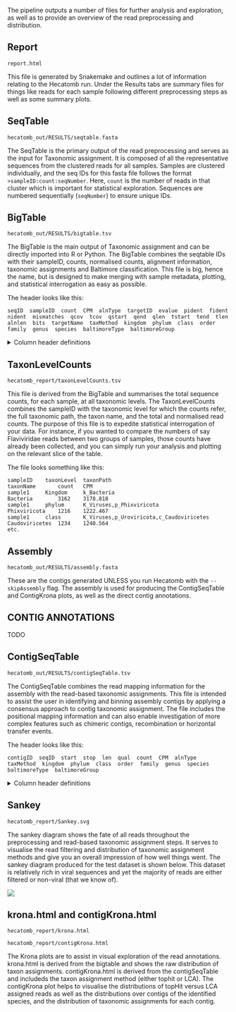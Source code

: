 The pipeline outputs a number of files for further analysis and exploration, as well as to provide an overview of the 
read preprocessing and distribution.

## Report

`report.html`

This file is generated by Snakemake and outlines a lot of information relating to the Hecatomb run.
Under the Results tabs are summary files for things like reads for each sample following different preprocessing steps
as well as some summary plots.

## SeqTable

`hecatomb_out/RESULTS/seqtable.fasta`

The SeqTable is the primary output of the read preprocessing and serves as the input for Taxonomic assignment.
It is composed of all the representative sequences from the clustered reads for all samples.
Samples are clustered individually, and the seq IDs for this fasta file follows the format `>sampleID:count:seqNumber`.
Here, `count` is the number of reads in that cluster which is important for statistical exploration.
Sequences are numbered sequentially (`seqNumber`) to ensure unique IDs.

## BigTable

`hecatomb_out/RESULTS/bigtable.tsv`

The BigTable is the main output of Taxonomic assignment and can be directly imported into R or Python.
The BigTable combines the seqtable IDs with their sampleID, counts, normalised counts, alignment information, taxonomic assignments and Baltimore classification.
This file is big, hence the name, but is designed to make merging with sample metadata, plotting, and statistical interrogation as easy as possible.

The header looks like this:

```text
seqID  sampleID  count  CPM  alnType  targetID  evalue  pident  fident  nident  mismatches  qcov  tcov  qstart  qend  qlen  tstart  tend  tlen  alnlen  bits  targetName  taxMethod  kingdom  phylum  class  order  family  genus  species  baltimoreType  baltimoreGroup
```
<details>
    <summary>Column header definitions</summary>
    <b>seqID:</b> Sequence ID (format = sampleID:count:uniqueInt)<br>
    <b>sampleID:</b> The sample IDs derived from the read files<br>
    <b>count:</b> The number of reads represented by the sequence<br>
    <b>CPM:</b> Counts Per Million (counts normalized by library size)<br>
    <b>alnType:</b> Type of alignment (aa = amino acid, nt = nucleotide)<br>
    <b>targetID:</b> The UniProt or NCBI ID of the database target sequence<br>
    <b>evalue:</b> expect value of the alignment (less is better)<br>
    <b>pident:</b> percent identity (of the alignment)<br>
    <b>fident:</b> fraction identity<br>
    <b>nident:</b> number of identical bases/residues<br>
    <b>mismatches:</b> number of mismatched bases/residues<br>
    <b>qcov:</b> coverage of query sequence (query = seqtable sequence)<br>
    <b>tcov:</b> coverage of target sequence (target = database sequence)<br>
    <b>qstart:</b> query start position<br>
    <b>qend:</b> query end position<br>
    <b>qlen:</b> query sequence length<br>
    <b>tstart:</b> target start position<br>
    <b>tend:</b> target end position<br>
    <b>tlen:</b> target sequence length<br>
    <b>alnlen:</b> alignment length<br>
    <b>bits:</b> bit score (more is better)<br>
    <b>targetName:</b> target sequence name<br>
    <b>taxMethod:</b> Method used to assign taxonomy (either Lowest Common Ancestor, "LCA"; or top hit sequence, "topHit")<br>
    <b>kingdom/phylum/class/order/family/genus/species:</b> Taxonomy annotations<br>
    <b>baltimoreType:</b> Baltimore classification (double/single strand, DNA/RNA, +/-)<br>
    <b>baltimoreGroup:</b> Baltimore classification group<br>
</details>

## TaxonLevelCounts

`hecatomb_report/taxonLevelCounts.tsv`

This file is derived from the BigTable and summarises the total sequence counts, for each sample, at all taxonomic levels.
The TaxonLevelCounts combines the sampleID with the taxonomic level for which the counts refer, the full taxonomic path, 
the taxon name, and the total and normalised read counts.
The purpose of this file is to expedite statistical interrogation of your data.
For instance, if you wanted to compare the numbers of say Flaviviridae reads between two groups of samples, 
those counts have already been collected, and you can simply run your analysis and plotting on the relevant slice of the table.  

The file looks something like this:

```text
sampleID    taxonLevel  taxonPath                                   taxonName       count   CPM
sample1     Kingdom     k_Bacteria                                  Bacteria        3162    3178.818
sample1     phylum      K_Viruses,p_Phixviricota                    Phixviricota    1216    1222.467
sample1     class       K_Viruses,p_Uroviricota,c_Caudoviricetes    Caudoviricetes  1234    1240.564
etc.
```

## Assembly

`hecatomb_out/RESULTS/assembly.fasta`

These are the contigs generated UNLESS you run Hecatomb with the `--skipAssembly` flag.
The assembly is used for producing the ContigSeqTable and ContigKrona plots, as well as the direct contig annotations.

## CONTIG ANNOTATIONS

TODO

## ContigSeqTable

`hecatomb_out/RESULTS/contigSeqTable.tsv`

The ContigSeqTable combines the read mapping information for the assembly with the read-based taxonomic assignments.
This file is intended to assist the user in identifying and binning assembly contigs by applying a consensus approach to contig taxonomic assignment.
The file includes the positional mapping information and can also enable investigation of more complex features such as 
chimeric contigs, recombination or horizontal transfer events.

The header looks like this:

```text
contigID  seqID  start  stop  len  qual  count  CPM  alnType  taxMethod  kingdom  phylum  class  order  family  genus  species  baltimoreType  baltimoreGroup
```

<details>
    <summary>Column header definitions</summary>
    <b>contigID:</b> Contid ID from assembly.fasta<br>
    <b>seqID:</b> Sequence ID (format = sampleID:count:uniqueInt)<br>
    <b>start:</b> Alignment start position on contig<br>
    <b>stop:</b> Alignment end position on contig<br>
    <b>len:</b> Alignment length<br>
    <b>qual:</b> Alignment quality<br>
    <b>count:</b> The number of reads represented by the sequence<br>
    <b>CPM:</b> Counts Per Million (counts normalized by library size)<br>
    <b>alnType:</b> Type of alignment (aa = amino acid, nt = nucleotide)<br>
    <b>taxMethod:</b> Method used to assign taxonomy (either Lowest Common Ancestor, "LCA"; or top hit sequence, "topHit")<br>
    <b>kingdom/phylum/class/order/family/genus/species:</b> Taxonomy annotations<br>
    <b>baltimoreType:</b> Baltimore classification (double/single strand, DNA/RNA, +/-)<br>
    <b>baltimoreGroup:</b> Baltimore classification group<br>
</details>

## Sankey

`hecatomb_report/Sankey.svg`

The sankey diagram shows the fate of all reads throughout the preprocessing and read-based taxonomic assignment steps.
It serves to visualise the read filtering and distribution of taxonomic assignment methods and give you an overall impression of how well things went.
The sankey diagram produced for the test dataset is shown below. 
This dataset is relatively rich in viral sequences and yet the majority of reads are either filtered or non-viral (that we know of).

[![](img/Sankey.svg)](img/Sankey.svg)

## krona.html and contigKrona.html

`hecatomb_report/krona.html`

`hecatomb_report/contigKrona.html`

The Krona plots are to assist in visual exploration of the read annotations.
krona.html is derived from the bigtable and shows the raw distribution of taxon assignments.
contigKrona.html is derived from the contigSeqTable and includeds the taxon assignment method (either tophit or LCA).
The contigKrona plot helps to visualise the distributions of topHit versus LCA assigned reads as well as the 
distributions over contigs of the identified species, and the distribution of taxonomic assignments for each contig.
